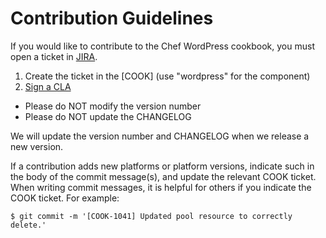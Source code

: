 Contribution Guidelines
=======================

If you would like to contribute to the Chef WordPress cookbook,
you must open a ticket in [JIRA](http://tickets.opscode.com).

1. Create the ticket in the [COOK] (use "wordpress" for the component)
2. [Sign a CLA](http://wiki.opscode.com/display/chef/How+to+Contribute)

- Please do NOT modify the version number
- Please do NOT update the CHANGELOG

We will update the version number and CHANGELOG when we release a new version.

If a contribution adds new platforms or platform versions, indicate
such in the body of the commit message(s), and update the relevant
COOK ticket. When writing commit messages, it is helpful for others if
you indicate the COOK ticket. For example:

    $ git commit -m '[COOK-1041] Updated pool resource to correctly delete.'
